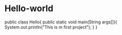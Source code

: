 # Hello-world
public class Hello{
public static void main(String args[]){
System.out.println("This is m first project");
}
}
